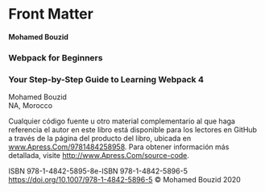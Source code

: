 # Front Matter

#### Mohamed Bouzid
### Webpack for Beginners
### Your Step-by-Step Guide to Learning Webpack 4

Mohamed Bouzid</br>
NA, Morocco

Cualquier código fuente u otro material complementario al que haga referencia el autor en este libro está disponible para los lectores en GitHub a través de la página del producto del libro, ubicada en www.Apress.Com/9781484258958. Para obtener información más detallada, visite http://www.Apress.Com/source-code.

ISBN 978-1-4842-5895-8e-ISBN 978-1-4842-5896-5
https://doi.org/10.1007/978-1-4842-5896-5
© Mohamed Bouzid 2020
